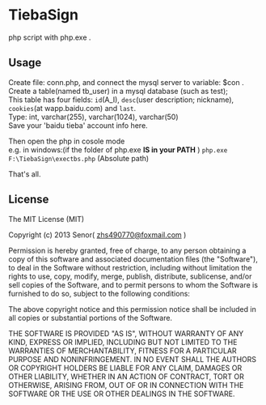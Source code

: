 TiebaSign
=========

php script with php.exe .


Usage
---
Create file: conn.php, and connect the mysql server to variable: $con .  
Create a table(named tb_user) in a mysql database (such as test);  
This table has four fields: `id`(A_I), `desc`(user description; nickname), `cookies`(at wapp.baidu.com) and `last`.  
Type: int, varchar(255), varchar(1024), varchar(50)  
Save your 'baidu tieba' account info here.  

Then open the php in cosole mode  
e.g. in windows:(if the folder of php.exe __IS in your PATH__ ) `php.exe F:\TiebaSign\exectbs.php`   (Absolute path)  

That's all.  

License
---
The MIT License (MIT)  

Copyright (c) 2013 Senor(  zhs490770@foxmail.com  )

Permission is hereby granted, free of charge, to any person obtaining a copy
of this software and associated documentation files (the "Software"), to deal
in the Software without restriction, including without limitation the rights
to use, copy, modify, merge, publish, distribute, sublicense, and/or sell
copies of the Software, and to permit persons to whom the Software is
furnished to do so, subject to the following conditions:

The above copyright notice and this permission notice shall be included in
all copies or substantial portions of the Software.

THE SOFTWARE IS PROVIDED "AS IS", WITHOUT WARRANTY OF ANY KIND, EXPRESS OR
IMPLIED, INCLUDING BUT NOT LIMITED TO THE WARRANTIES OF MERCHANTABILITY,
FITNESS FOR A PARTICULAR PURPOSE AND NONINFRINGEMENT. IN NO EVENT SHALL THE
AUTHORS OR COPYRIGHT HOLDERS BE LIABLE FOR ANY CLAIM, DAMAGES OR OTHER
LIABILITY, WHETHER IN AN ACTION OF CONTRACT, TORT OR OTHERWISE, ARISING FROM,
OUT OF OR IN CONNECTION WITH THE SOFTWARE OR THE USE OR OTHER DEALINGS IN
THE SOFTWARE.

